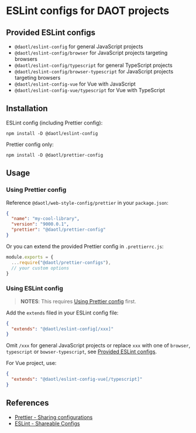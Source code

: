 # ESLint configs for DAOT projects

## Provided ESLint configs

- `@daotl/eslint-config` for general JavaScript projects
- `@daotl/eslint-config/browser` for JavaScript projects targeting browsers
- `@daotl/eslint-config/typescript` for general TypeScript projects
- `@daotl/eslint-config/browser-typescript` for JavaScript projects targeting browsers
- `@daotl/eslint-config-vue` for Vue with JavaScript
- `@daotl/eslint-config-vue/typescript` for Vue with TypeScript

## Installation

ESLint config (including Prettier config):
```shell
npm install -D @daotl/eslint-config
```

Prettier config only:
```shell
npm install -D @daotl/prettier-config
```

## Usage

### Using Prettier config
 
Reference `@daotl/web-style-config/prettier` in your `package.json`:

```json
{
  "name": "my-cool-library",
  "version": "9000.0.1",
  "prettier": "@daotl/prettier-config"
}
```

Or you can extend the provided Prettier config in `.prettierrc.js`:

```javascript
module.exports = {
  ...require("@daotl/prettier-configs"),
  // your custom options
}
```

### Using ESLint config 

> **NOTES**: This requires [Using Prettier config](#using-prettier-config) first.

Add the `extends` filed in your ESLint config file:

```json
{
  "extends": "@daotl/eslint-config[/xxx]"
}
```

Omit `/xxx` for general JavaScript projects or replace `xxx` with one of `browser`, `typescript` or `bowser-typescript`, see [Provided ESLint configs](#provided-eslint-configs).

For Vue project, use:

```json
{
  "extends": "@daotl/eslint-config-vue[/typescript]"
}
```

## References

- [Prettier - Sharing configurations](https://prettier.io/docs/en/configuration.html#sharing-configurations)
- [ESLint - Shareable Configs](https://eslint.org/docs/developer-guide/shareable-configs)

